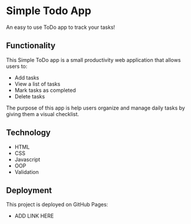 # Simple Todo App

An easy to use ToDo app to track your tasks!

## Functionality

This Simple ToDo app is a small productivity web application that allows users to:

- Add tasks
- View a list of tasks
- Mark tasks as completed
- Delete tasks

The purpose of this app is help users organize and manage daily tasks by giving them a visual checklist.

## Technology

- HTML
- CSS
- Javascript
- OOP
- Validation

## Deployment

This project is deployed on GitHub Pages:

- ADD LINK HERE
